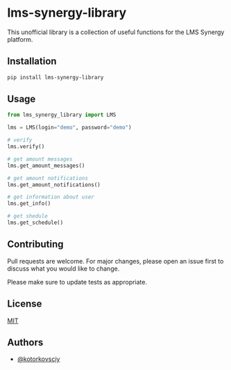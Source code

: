 # lms-synergy-library

This unofficial library is a collection of useful functions for the LMS Synergy platform.

## Installation

```bash
pip install lms-synergy-library
```

## Usage

```python
from lms_synergy_library import LMS

lms = LMS(login="demo", password="demo")

# verify
lms.verify()

# get amount messages
lms.get_amount_messages()

# get amount notifications
lms.get_amount_notifications()

# get information about user
lms.get_info()

# get shedule
lms.get_schedule()

```

## Contributing
Pull requests are welcome. For major changes, please open an issue first to discuss what you would like to change.

Please make sure to update tests as appropriate.

## License
[MIT](https://choosealicense.com/licenses/mit/)

## Authors

- [@kotorkovsciy](https://www.github.com/kotorkovsciy)
